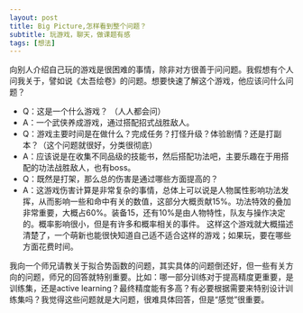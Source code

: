```yaml
---
layout: post
title: Big Picture,怎样看到整个问题？
subtitle: 玩游戏，聊天，做课题有感
tags: [想法]
---
```


向别人介绍自己玩的游戏是很困难的事情，除非对方很善于问问题。我假想有个人问我关于，譬如说《太吾绘卷》的问题。想要快速了解这个游戏，他应该问什么问题？
- Q：这是一个什么游戏？ （人人都会问）
- A：一个武侠养成游戏，通过搭配招式战胜敌人。
- Q：游戏主要时间是在做什么？完成任务？打怪升级？体验剧情？还是打副本？（这个问题就很好，分类很彻底）
- A：应该说是在收集不同品级的技能书，然后搭配功法吧，主要乐趣在于用搭配的功法战胜敌人，也有boss。
- Q：既然是打架，那么总的伤害是通过哪些方面提高的？
- A：这游戏伤害计算是非常复杂的事情，总体上可以说是人物属性影响功法发挥，从而影响一些和命中有关的数值，这部分大概贡献15%。功法特效的叠加非常重要，大概占60%。装备15，还有10%是由人物特性，队友与操作决定的。概率影响很小，但是有许多和概率相关的事件。
这样这个游戏就大概描述清楚了，一个萌新也能很快知道自己适不适合这样的游戏；如果玩，要在哪些方面花费时间。

我向一个师兄请教关于拟合势函数的问题，其实具体的问题倒还好，但一些有关方向的问题，师兄的回答就特别重要。比如：哪一部分训练对于提高精度更重要，是训练集，还是active learning？最终精度能有多高？有必要根据需要来特别设计训练集吗？我觉得这些问题就是大问题，很难具体回答，但是“感觉”很重要。
